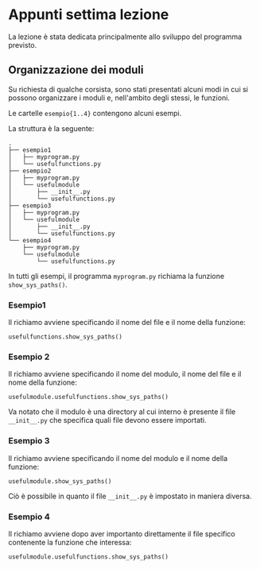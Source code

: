 # Appunti settima lezione

La lezione è stata dedicata principalmente allo sviluppo del programma
previsto.

## Organizzazione dei moduli

Su richiesta di qualche corsista, sono stati presentati alcuni modi in
cui si possono organizzare i moduli e, nell'ambito degli stessi, le
funzioni.

Le cartelle `esempio{1..4}` contengono alcuni esempi.

La struttura è la seguente:

    .
    ├── esempio1
    │   ├── myprogram.py
    │   └── usefulfunctions.py
    ├── esempio2
    │   ├── myprogram.py
    │   └── usefulmodule
    │       ├── __init__.py
    │       └── usefulfunctions.py
    ├── esempio3
    │   ├── myprogram.py
    │   └── usefulmodule
    │       ├── __init__.py
    │       └── usefulfunctions.py
    └── esempio4
        ├── myprogram.py
        └── usefulmodule
            └── usefulfunctions.py


In tutti gli esempi, il programma `myprogram.py` richiama la funzione
`show_sys_paths()`.


### Esempio1

Il richiamo avviene specificando il nome del file e il nome della
funzione:

    usefulfunctions.show_sys_paths()

### Esempio 2 
   
Il richiamo avviene specificando il nome del modulo, il nome del file 
e il nome della funzione:

    usefulmodule.usefulfunctions.show_sys_paths()

Va notato che il modulo è una directory al cui interno è presente il 
file `__init__.py` che specifica quali file devono essere importati.

### Esempio 3

Il richiamo avviene specificando il nome del modulo e il nome della 
funzione:

    usefulmodule.show_sys_paths()

Ciò è possibile in quanto il file `__init__.py` è impostato in maniera
diversa.

### Esempio 4

Il richiamo avviene dopo aver importanto direttamente il file specifico
contenente la funzione che interessa: 

    usefulmodule.usefulfunctions.show_sys_paths()
    
